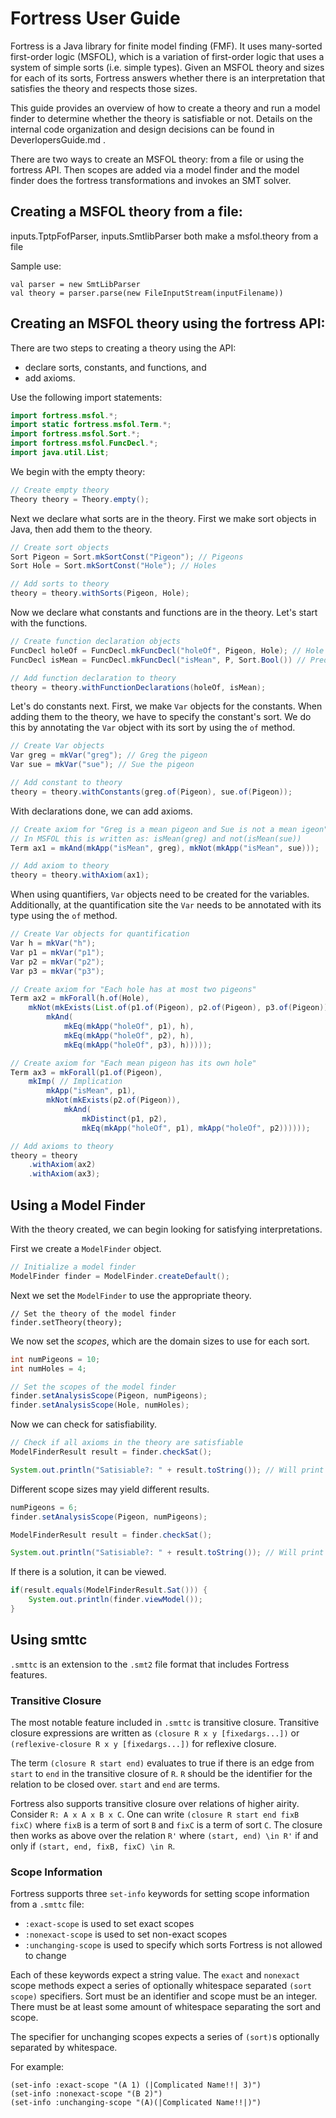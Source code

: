 # Fortress User Guide

Fortress is a Java library for finite model finding (FMF).
It uses many-sorted first-order logic (MSFOL), which is a variation of first-order logic that uses a system of simple sorts (i.e. simple types).
Given an MSFOL theory and sizes for each of its sorts, Fortress answers whether there is an interpretation that satisfies the theory and respects those sizes.

This guide provides an overview of how to create a theory and run a model finder to determine whether the theory is satisfiable or not.  Details on the internal code organization and design decisions can be found in DeverlopersGuide.md .

There are two ways to create an MSFOL theory: from a file or using the fortress API.  Then scopes are added via a model finder and the model finder does the fortress transformations and invokes an SMT solver.

## Creating a MSFOL theory from a file:

inputs.TptpFofParser, inputs.SmtlibParser both make a msfol.theory from a file

Sample use:

    val parser = new SmtLibParser
    val theory = parser.parse(new FileInputStream(inputFilename))

## Creating an MSFOL theory using the fortress API:

There are two steps to creating a theory using the API:
* declare sorts, constants, and functions, and
* add axioms.

Use the following import statements:
```java
import fortress.msfol.*;
import static fortress.msfol.Term.*;
import fortress.msfol.Sort.*;
import fortress.msfol.FuncDecl.*;
import java.util.List;
```

We begin with the empty theory:
```java
// Create empty theory
Theory theory = Theory.empty();
```

Next we declare what sorts are in the theory.
First we make sort objects in Java, then add them to the theory.
```java
// Create sort objects
Sort Pigeon = Sort.mkSortConst("Pigeon"); // Pigeons
Sort Hole = Sort.mkSortConst("Hole"); // Holes

// Add sorts to theory
theory = theory.withSorts(Pigeon, Hole);
```

Now we declare what constants and functions are in the theory.
Let's start with the functions.
```java
// Create function declaration objects
FuncDecl holeOf = FuncDecl.mkFuncDecl("holeOf", Pigeon, Hole); // Hole assignment function
FuncDecl isMean = FuncDecl.mkFuncDecl("isMean", P, Sort.Bool()) // Predicate to specify mean pigeons

// Add function declaration to theory
theory = theory.withFunctionDeclarations(holeOf, isMean);
```

Let's do constants next.
First, we make `Var` objects for the constants.
When adding them to the theory, we have to specify the constant's sort.
We do this by annotating the `Var` object with its sort by using the `of` method.

```java
// Create Var objects
Var greg = mkVar("greg"); // Greg the pigeon
Var sue = mkVar("sue"); // Sue the pigeon

// Add constant to theory
theory = theory.withConstants(greg.of(Pigeon), sue.of(Pigeon));
```

With declarations done, we can add axioms.
```java
// Create axiom for "Greg is a mean pigeon and Sue is not a mean igeon"
// In MSFOL this is written as: isMean(greg) and not(isMean(sue))
Term ax1 = mkAnd(mkApp("isMean", greg), mkNot(mkApp("isMean", sue)));

// Add axiom to theory
theory = theory.withAxiom(ax1);
```

When using quantifiers, `Var` objects need to be created for the variables.
Additionally, at the quantification site the `Var` needs to be annotated with its type using the `of` method.
```java
// Create Var objects for quantification
Var h = mkVar("h");
Var p1 = mkVar("p1");
Var p2 = mkVar("p2");
Var p3 = mkVar("p3");

// Create axiom for "Each hole has at most two pigeons"
Term ax2 = mkForall(h.of(Hole),
    mkNot(mkExists(List.of(p1.of(Pigeon), p2.of(Pigeon), p3.of(Pigeon)),
        mkAnd(
            mkEq(mkApp("holeOf", p1), h),
            mkEq(mkApp("holeOf", p2), h),
            mkEq(mkApp("holeOf", p3), h)))));

// Create axiom for "Each mean pigeon has its own hole"
Term ax3 = mkForall(p1.of(Pigeon),
    mkImp( // Implication
        mkApp("isMean", p1),
        mkNot(mkExists(p2.of(Pigeon)),
            mkAnd(
                mkDistinct(p1, p2),
                mkEq(mkApp("holeOf", p1), mkApp("holeOf", p2))))));

// Add axioms to theory
theory = theory
    .withAxiom(ax2)
    .withAxiom(ax3);
```

## Using a Model Finder

With the theory created, we can begin looking for satisfying interpretations.

First we create a `ModelFinder` object.
```java
// Initialize a model finder 
ModelFinder finder = ModelFinder.createDefault();
```

Next we set the `ModelFinder` to use the appropriate theory.
```
// Set the theory of the model finder
finder.setTheory(theory);
```

We now set the *scopes*, which are the domain sizes to use for each sort.
```java
int numPigeons = 10;
int numHoles = 4;

// Set the scopes of the model finder
finder.setAnalysisScope(Pigeon, numPigeons);
finder.setAnalysisScope(Hole, numHoles);
```

Now we can check for satisfiability.
```java
// Check if all axioms in the theory are satisfiable 
ModelFinderResult result = finder.checkSat();

System.out.println("Satisiable?: " + result.toString()); // Will print "Unsat"
```

Different scope sizes may yield different results.

```java
numPigeons = 6;
finder.setAnalysisScope(Pigeon, numPigeons);

ModelFinderResult result = finder.checkSat();

System.out.println("Satisiable?: " + result.toString()); // Will print "Sat"
```

If there is a solution, it can be viewed.
```java
if(result.equals(ModelFinderResult.Sat())) {
    System.out.println(finder.viewModel());
}
```

## Using smttc

`.smttc` is an extension to the `.smt2` file format that includes Fortress features.

### Transitive Closure

The most notable feature included in `.smttc` is transitive closure. 
Transitive closure expressions are written as `(closure R x y [fixedargs...])` or `(reflexive-closure R x y [fixedargs...])` for reflexive closure.

The term `(closure R start end)` evaluates to true if there is an edge from `start` to `end` in the transitive closure of `R`.
`R` should be the identifier for the relation to be closed over. `start` and `end` are terms.

Fortress also supports transitive closure over relations of higher airity.
Consider `R: A x A x B x C`. One can write `(closure R start end fixB fixC)` where `fixB` is a term of sort `B` and `fixC` is a term of sort `C`.
The closure then works as above over the relation `R'` where `(start, end) \in R'` if and only if `(start, end, fixB, fixC) \in R`.

### Scope Information

Fortress supports three `set-info` keywords for setting scope information from a `.smttc` file:
- `:exact-scope` is used to set exact scopes
- `:nonexact-scope` is used to set non-exact scopes
- `:unchanging-scope` is used to specify which sorts Fortress is not allowed to change

Each of these keywords expect a string value. The `exact` and `nonexact` scope methods expect a series of optionally whitespace separated `(sort scope)` specifiers. Sort must be an identifier and scope must be an integer. There must be at least some amount of whitespace separating the sort and scope.

The specifier for unchanging scopes expects a series of `(sort)`s optionally separated by whitespace.

For example:
```smt2
(set-info :exact-scope "(A 1) (|Complicated Name!!| 3)")
(set-info :nonexact-scope "(B 2)")
(set-info :unchanging-scope "(A)(|Complicated Name!!|)")
```



